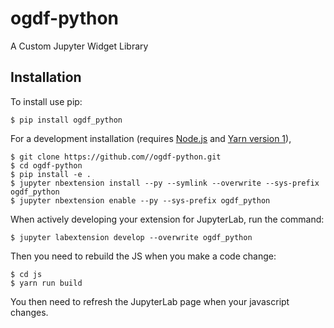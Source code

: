 ogdf-python
===============================

A Custom Jupyter Widget Library

Installation
------------

To install use pip:

    $ pip install ogdf_python

For a development installation (requires [Node.js](https://nodejs.org) and [Yarn version 1](https://classic.yarnpkg.com/)),

    $ git clone https://github.com//ogdf-python.git
    $ cd ogdf-python
    $ pip install -e .
    $ jupyter nbextension install --py --symlink --overwrite --sys-prefix ogdf_python
    $ jupyter nbextension enable --py --sys-prefix ogdf_python

When actively developing your extension for JupyterLab, run the command:

    $ jupyter labextension develop --overwrite ogdf_python

Then you need to rebuild the JS when you make a code change:

    $ cd js
    $ yarn run build

You then need to refresh the JupyterLab page when your javascript changes.
